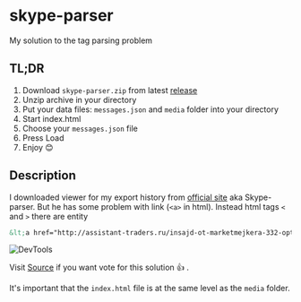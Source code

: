 # skype-parser
My solution to the tag parsing problem

## TL;DR
1. Download `skype-parser.zip` from latest [release](https://github.com/ArtemVeremienko/skype-parser/releases)
2. Unzip archive in your directory
3. Put your data files: `messages.json` and `media` folder into your directory
4. Start index.html
5. Choose your `messages.json` file
6. Press Load
7. Enjoy 😊

## Description
I downloaded viewer for my export history from [official site](https://support.skype.com/en/faq/FA34894/how-do-i-export-my-skype-files-and-chat-history) aka Skype-parser.
But he has some problem with link (`<a>` in html). Instead html tags `<` and `>` there are entity
  
```html
&lt;a href="http://assistant-traders.ru/insajd-ot-marketmejkera-332-optsionnye-urovni-cme-group-na-03-05-2019/"&gt;http://assistant-traders.ru/insajd-ot-marketmejkera-332-optsionnye-urovni-cme-group-na-03-05-2019/&lt;/a&gt;
```
  
![DevTools](https://image.prntscr.com/image/WRK-u-_-Qkqs3kTwt9g0qw.png)

Visit [Source](https://skype.uservoice.com/forums/914527-welcome-to-skype-ideas/suggestions/37590583-skype-parser-issue-viewer-for-export-history) if you want vote for this solution :+1: .


It's important that the `index.html` file is at the same level as the `media` folder.
